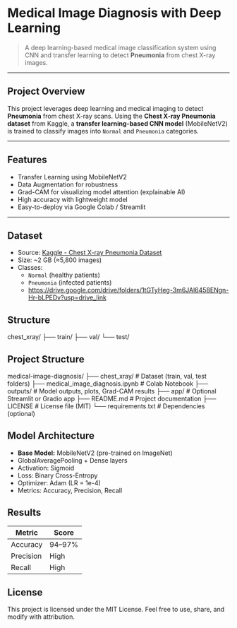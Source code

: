 # Medical Image Diagnosis with Deep Learning
> A deep learning-based medical image classification system using CNN and transfer learning to detect **Pneumonia** from chest X-ray images.
---
##  Project Overview

This project leverages deep learning and medical imaging to detect **Pneumonia** from chest X-ray scans. Using the **Chest X-ray Pneumonia dataset** from Kaggle, a **transfer learning-based CNN model** (MobileNetV2) is trained to classify images into `Normal` and `Pneumonia` categories.

---

##  Features

-  Transfer Learning using MobileNetV2
-  Data Augmentation for robustness
-  Grad-CAM for visualizing model attention (explainable AI)
-  High accuracy with lightweight model
-  Easy-to-deploy via Google Colab / Streamlit

---

##  Dataset

- Source: [Kaggle - Chest X-ray Pneumonia Dataset](https://www.kaggle.com/paultimothymooney/chest-xray-pneumonia)
- Size: ~2 GB (≈5,800 images)
- Classes: 
  - `Normal` (healthy patients)
  - `Pneumonia` (infected patients)
  - https://drive.google.com/drive/folders/1tGTyHeg-3m6JAl6458ENgn-Hr-bLPEDv?usp=drive_link

## Structure

chest_xray/
├── train/
├── val/
└── test/

##  Project Structure

medical-image-diagnosis/
├── chest_xray/                 # Dataset (train, val, test folders)
├── medical_image_diagnosis.ipynb  # Colab Notebook
├── outputs/                    # Model outputs, plots, Grad-CAM results
├── app/                        # Optional Streamlit or Gradio app
├── README.md                   # Project documentation
├── LICENSE                     # License file (MIT)
└── requirements.txt            # Dependencies (optional)



##  Model Architecture

-  **Base Model:** MobileNetV2 (pre-trained on ImageNet)
-  GlobalAveragePooling + Dense layers
-  Activation: Sigmoid
-  Loss: Binary Cross-Entropy
-  Optimizer: Adam (LR = 1e-4)
-  Metrics: Accuracy, Precision, Recall

## Results

| Metric    | Score     |
|-----------|-----------|
| Accuracy  | 94–97%    |
| Precision | High      |
| Recall    | High      |


## License
This project is licensed under the MIT License.
Feel free to use, share, and modify with attribution.





